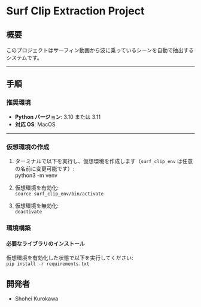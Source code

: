 # Surf Clip Extraction Project

## 概要
このプロジェクトはサーフィン動画から波に乗っているシーンを自動で抽出するシステムです。

---

## 手順

### 推奨環境
- **Python バージョン**: 3.10 または 3.11
- **対応 OS**: MacOS

---

### 仮想環境の作成

1. ターミナルで以下を実行し、仮想環境を作成します（`surf_clip_env` は任意の名前に変更可能です）:  
    python3 -m venv
   
2. 仮想環境を有効化:  
    `source surf_clip_env/bin/activate`

3. 仮想環境を無効化:  
    `deactivate`


### 環境構築
#### 必要なライブラリのインストール
仮想環境を有効化した状態で以下を実行してください:  
    `pip install -r requirements.txt`



## 開発者
- Shohei Kurokawa
